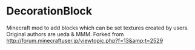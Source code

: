 DecorationBlock
===============

Minecraft mod to add blocks which can be set textures created by users. Original authors are ueda &amp; MMM. Forked from http://forum.minecraftuser.jp/viewtopic.php?f=13&amp;t=2529